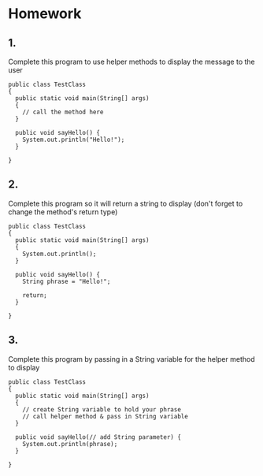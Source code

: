 # Homework

## 1.
Complete this program to use helper methods to display the message to the user
```
public class TestClass
{
  public static void main(String[] args)
  {
    // call the method here 
  }
  
  public void sayHello() {
    System.out.println("Hello!");
  }
  
}
```

## 2.
Complete this program so it will return a string to display (don't forget to change the method's return type)
```
public class TestClass
{
  public static void main(String[] args)
  {
    System.out.println();
  }
  
  public void sayHello() {
    String phrase = "Hello!";
    
    return;
  }
  
}
```

## 3.
Complete this program by passing in a String variable for the helper method to display
```
public class TestClass
{
  public static void main(String[] args)
  {
    // create String variable to hold your phrase
    // call helper method & pass in String variable
  }
  
  public void sayHello(// add String parameter) {
    System.out.println(phrase);
  }
  
}
```
